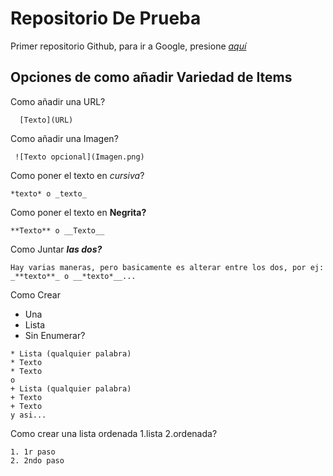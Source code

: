 # Repositorio De Prueba
Primer repositorio Github, para ir a Google, presione [*aquí*](https://www.google.com)

## Opciones de como añadir Variedad de Items
Como añadir una URL?
```
  [Texto](URL)
```



Como añadir una Imagen?

```
 ![Texto opcional](Imagen.png)
```

Como poner el texto en *cursiva*?
```
*texto* o _texto_
```

Como poner el texto en **Negrita?**
```
**Texto** o __Texto__
```

Como Juntar **_las dos?_**
```
Hay varias maneras, pero basicamente es alterar entre los dos, por ej:
_**texto**_ o __*texto*__...

```

Como Crear
* Una
* Lista
* Sin Enumerar?
```
* Lista (qualquier palabra)
* Texto
* Texto
o
+ Lista (qualquier palabra)
+ Texto
+ Texto
y asi...
```

Como crear una lista ordenada
1.lista
2.ordenada?
```
1. 1r paso
2. 2ndo paso
```

